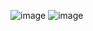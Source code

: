 ![image](https://github.com/user-attachments/assets/268b32a0-4657-4e38-bb0e-4181609cab4c)
![image](https://github.com/user-attachments/assets/03d38b50-5ce3-4566-bee9-b1ab83aa261c)
